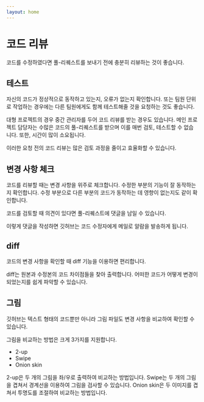 ```yaml
---
layout: home
---
```

# 코드 리뷰
코드를 수정하였다면 풀-리퀘스트를 보내기 전에 충분히 리뷰하는 것이 좋습니다.

## 테스트
자신의 코드가 정상적으로 동작하고 있는지, 오류가 없는지 확인합니다. 또는 팀원 단위로 작업하는 경우에는 다른 팀원에게도 함께 테스트해줄 것을 요청하는 것도 좋습니다.

대형 프로젝트의 경우 중간 관리자를 두어 코드 리뷰를 받는 경우도 있습니다. 메인 프로젝트 담당자는 수많은 코드의 풀-리퀘스트를 받으며 이를 매번 검토, 테스트할 수 없습니다. 또한, 시간이 많이 소요됩니다. 

이러한 요청 전의 코드 리뷰는 많은 검토 과정을 줄이고 효율화할 수 있습니다.

## 변경 사항 체크
코드를 리뷰할 때는 변경 사항을 위주로 체크합니다. 수정한 부분의 기능이 잘 동작하는지 확인합니다. 수정 부분으로 다른 부분의 코드가 동작하는 데 영향이 없는지도 같이 확인합니다.

코드를 검토할 때 의견이 있다면 풀-리퀘스트에 댓글을 남일 수 있습니다.

이렇게 댓글을 작성하면 깃허브는 코드 수정자에게 메일로 알람을 발송하게 됩니다.

## diff
코드의 변경 사항을 확인할 때 diff 기능을 이용하면 편리합니다.

diff는 원본과 수정본의 코드 차이점들을 찾아 출력합니다. 어떠한 코드가 어떻게 변경이 되었는지를 쉽게 파악할 수 있습니다.

## 그림
깃허브는 텍스트 형태의 코드뿐만 아니라 그림 파일도 변경 사항을 비교하여 확인할 수 있습니다.

그림을 비교하는 방법은 크게 3가지를 지원합니다.
* 2-up
* Swipe
* Onion skin

2-up은 두 개의 그림을 좌/우로 출력하여 비교하는 방법입니다. Swipe는 두 개의 그림을 겹쳐서 경계선을 이용하여 그림을 검사할 수 있습니다. Onion skin은 두 이미지를 겹쳐서 투명도를 조절하여 비교하는 방법입니다.
